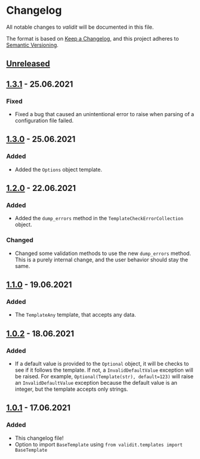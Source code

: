 # Changelog

All notable changes to *validit* will be documented in this file.

The format is based on [Keep a Changelog](https://keepachangelog.com/en/1.0.0/),
and this project adheres to [Semantic Versioning](https://semver.org/spec/v2.0.0.html).

## [Unreleased]

## [1.3.1] - 25.06.2021

### Fixed

- Fixed a bug that caused an unintentional error to raise when parsing of a
  configuration file failed.

## [1.3.0] - 25.06.2021

### Added

- Added the `Options` object template.

## [1.2.0] - 22.06.2021

### Added

- Added the `dump_errors` method in the `TemplateCheckErrorCollection` object.

### Changed

- Changed some validation methods to use the new `dump_errors` method.
  This is a purely internal change, and the user behavior should stay the same.

## [1.1.0] - 19.06.2021

### Added

- The `TemplateAny` template, that accepts any data.

## [1.0.2] - 18.06.2021

### Added

- If a default value is provided to the `Optional` object, it will be checks to
  see if it follows the template. If not, a `InvalidDefaultValue` exception will
  be raised. For example, `Optional(Template(str), default=123)` will raise an
  `InvalidDefaultValue` exception because the default value is an integer, but
  the template accepts only strings.

## [1.0.1] - 17.06.2021

### Added

- This changelog file!
- Option to import `BaseTemplate` using `from validit.templates import BaseTemplate`

[Unreleased]: https://github.com/reala10n/validit/compare/v1.3.1...HEAD
[1.3.1]: https://github.com/reala10n/validit/compare/v1.3.0...v1.3.1
[1.3.0]: https://github.com/reala10n/validit/compare/v1.2.0...v1.3.0
[1.2.0]: https://github.com/reala10n/validit/compare/v1.1.0...v1.2.0
[1.1.0]: https://github.com/reala10n/validit/compare/v1.0.2...v1.1.0
[1.0.2]: https://github.com/reala10n/validit/compare/v1.0.1...v1.0.2
[1.0.1]: https://github.com/reala10n/validit/compare/v1.0.0...v1.0.1
[1.0.0]: https://github.com/reala10n/validit/releases/tag/v1.0.0
